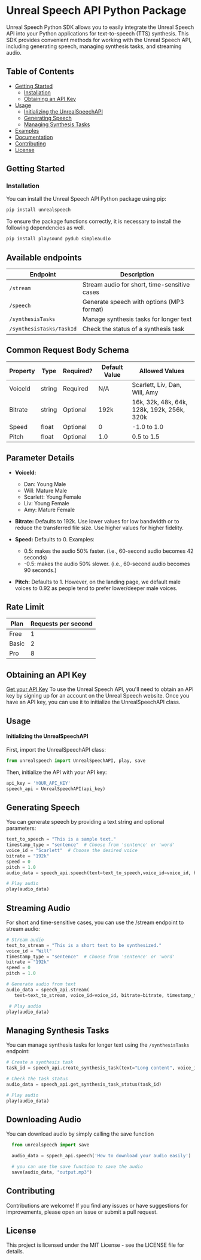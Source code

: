 # Unreal Speech API Python Package

Unreal Speech Python SDK allows you to easily integrate the Unreal Speech API into your Python applications for text-to-speech (TTS) synthesis. This SDK provides convenient methods for working with the Unreal Speech API, including generating speech, managing synthesis tasks, and streaming audio.

## Table of Contents

- [Getting Started](#getting-started)
  - [Installation](#installation)
  - [Obtaining an API Key](#obtaining-an-api-key)
- [Usage](#usage)
  - [Initializing the UnrealSpeechAPI](#initializing-the-unrealspeechapi)
  - [Generating Speech](#generating-speech)
  - [Managing Synthesis Tasks](#managing-synthesis-tasks)
- [Examples](#examples)
- [Documentation](#documentation)
- [Contributing](#contributing)
- [License](#license)

## Getting Started

### Installation

You can install the Unreal Speech API Python package using pip:

```bash
pip install unrealspeech
```

To ensure the package functions correctly, it is necessary to install the following dependencies as well.
```bash
pip install playsound pydub simpleaudio
```

## Available endpoints

| Endpoint                 | Description                                  |
| ------------------------ | -------------------------------------------- |
| `/stream`                | Stream audio for short, time-sensitive cases |
| `/speech`                | Generate speech with options (MP3 format)    |
| `/synthesisTasks`        | Manage synthesis tasks for longer text       |
| `/synthesisTasks/TaskId` | Check the status of a synthesis task         |

## Common Request Body Schema

| Property | Type   | Required? | Default Value | Allowed Values                             |
| -------- | ------ | --------- | ------------- | ------------------------------------------ |
| VoiceId  | string | Required  | N/A           | Scarlett, Liv, Dan, Will, Amy              |
| Bitrate  | string | Optional  | 192k          | 16k, 32k, 48k, 64k, 128k, 192k, 256k, 320k |
| Speed    | float  | Optional  | 0             | -1.0 to 1.0                                |
| Pitch    | float  | Optional  | 1.0           | 0.5 to 1.5                                 |

## Parameter Details

- **VoiceId:**

  - Dan: Young Male
  - Will: Mature Male
  - Scarlett: Young Female
  - Liv: Young Female
  - Amy: Mature Female

- **Bitrate:** Defaults to 192k. Use lower values for low bandwidth or to reduce the transferred file size. Use higher values for higher fidelity.

- **Speed:** Defaults to 0. Examples:

  - 0.5: makes the audio 50% faster. (i.e., 60-second audio becomes 42 seconds)
  - -0.5: makes the audio 50% slower. (i.e., 60-second audio becomes 90 seconds.)

- **Pitch:** Defaults to 1. However, on the landing page, we default male voices to 0.92 as people tend to prefer lower/deeper male voices.

## Rate Limit

| Plan  | Requests per second |
| ----- | ------------------- |
| Free  | 1                   |
| Basic | 2                   |
| Pro   | 8                   |

## Obtaining an API Key

[Get your API Key](https://unrealspeech.com/dashboard)
To use the Unreal Speech API, you'll need to obtain an API key by signing up for an account on the Unreal Speech website. Once you have an API key, you can use it to initialize the UnrealSpeechAPI class.

## Usage

#### Initializing the UnrealSpeechAPI

First, import the UnrealSpeechAPI class:

```python
from unrealspeech import UnrealSpeechAPI, play, save
```

Then, initialize the API with your API key:

```python
api_key = 'YOUR_API_KEY'
speech_api = UnrealSpeechAPI(api_key)
```

## Generating Speech

You can generate speech by providing a text string and optional parameters:

```python
text_to_speech = "This is a sample text."
timestamp_type = "sentence"  # Choose from 'sentence' or 'word'
voice_id = "Scarlett"  # Choose the desired voice
bitrate = "192k"
speed = 0 
pitch = 1.0
audio_data = speech_api.speech(text=text_to_speech,voice_id=voice_id, bitrate=bitrate, timestamp_type=timestamp_type, speed=speed, pitch=pitch)

# Play audio
play(audio_data)

```

## Streaming Audio

For short and time-sensitive cases, you can use the /stream endpoint to stream audio:

```python
# Stream audio
text_to_stream = "This is a short text to be synthesized."
voice_id = "Will"
timestamp_type = "sentence"  # Choose from 'sentence' or 'word'
bitrate = "192k"
speed = 0
pitch = 1.0

# Generate audio from text
audio_data = speech_api.stream(
   text=text_to_stream, voice_id=voice_id, bitrate=bitrate, timestamp_type=timestamp_type, speed, pitch)

 # Play audio
play(audio_data)
```

## Managing Synthesis Tasks

You can manage synthesis tasks for longer text using the `/synthesisTasks` endpoint:

```python
# Create a synthesis task
task_id = speech_api.create_synthesis_task(text="Long content", voice_id="Will", bitrate="320k", timestamp_type="word", speed=0, pitch=1.0)

# Check the task status
audio_data = speech_api.get_synthesis_task_status(task_id)

# Play audio
play(audio_data)
```

## Downloading Audio

You can download audio by simply calling the save function

```python
  from unrealspeech import save

  audio_data = sppech_api.speech('How to download your audio easily')

  # you can use the save function to save the audio
  save(audio_data, "output.mp3")
```

## Contributing

Contributions are welcome! If you find any issues or have suggestions for improvements, please open an issue or submit a pull request.

## License

This project is licensed under the MIT License - see the LICENSE file for details.
